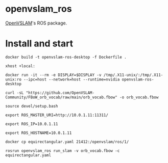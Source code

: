 # openvslam_ros

[OpenVSLAM](https://github.com/OpenVSLAM-Community/openvslam)'s ROS package.

# Install and start

```docker build -t openvslam-ros-desktop -f Dockerfile .```

```xhost +local:```

```docker run -it --rm -e DISPLAY=$DISPLAY -v /tmp/.X11-unix/:/tmp/.X11-unix:ro --ipc=host --network=host --runtime=nvidia openvslam-ros-desktop```

```curl -sL "https://github.com/OpenVSLAM-Community/FBoW_orb_vocab/raw/main/orb_vocab.fbow" -o orb_vocab.fbow```

```source devel/setup.bash``` 

```export ROS_MASTER_URI=http://10.0.1.11:11311/```

```export ROS_IP=10.0.1.11```

```export ROS_HOSTNAME=10.0.1.11```

```docker cp equirectangular.yaml 21412:/openvslam/ros/1/```

```rosrun openvslam_ros run_slam -v orb_vocab.fbow -c equirectangular.yaml```
